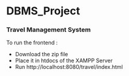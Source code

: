 # DBMS_Project
### Travel Management System
To run the frontend :
- Download the zip file
- Place it in htdocs of the XAMPP Server
- Run http://localhost:8080/travel/index.html 

